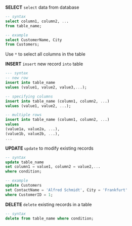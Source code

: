 **SELECT**
`select` data from database
```sql
-- syntax
select column1, column2, ...
from table_name;

-- example
select CustomerName, City 
from Customers;
```
Use `*` to select all columns in the table

**INSERT**
`insert` new record `into` table
```sql
--- syntax
-- new row
insert into table_name
values (value1, value2, value3,...);

-- specifying columns
insert into table_name (column1, column2, ...)
values (value1, value2, ...);

-- multiple rows
insert into table_name (column1, column2, ...)
values
(value1a, value2a, ...),
(value1b, value2b, ...),
...
```

**UPDATE**
`update` to modify existing records
```sql
-- syntax
update table_name
set column1 = value1, column2 = value2,...
where condition;

-- example
update Customers
set ContactName = 'Alfred Schmidt', City = 'Frankfurt'
where CustomerID = 1;
```

**DELETE**
`delete` existing records in a table
```sql
-- syntax
delete from table_name where condition;
````